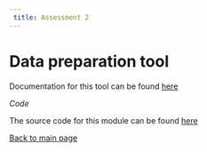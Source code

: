 ```yaml
---
 title: Assessment 2
---
```


Data preparation tool
=====================

Documentation for this tool can be found [here](https://fayechant.github.io/Assessment2_.html)

*Code*

The source code for this module can be found [here](https://github.com/FayeChant/GEOG5991M_Assessment2)

[Back to main page](https://fayechant.github.io/index.html)
